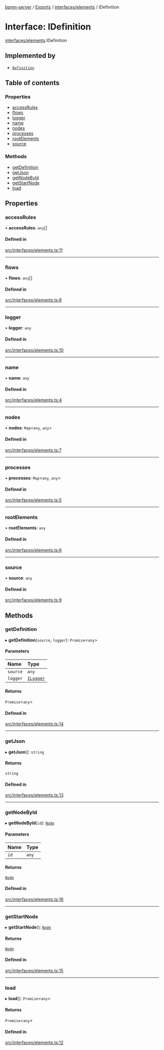 [bpmn-server](../README.md) / [Exports](../modules.md) / [interfaces/elements](../modules/interfaces_elements.md) / IDefinition

# Interface: IDefinition

[interfaces/elements](../modules/interfaces_elements.md).IDefinition

## Implemented by

- [`Definition`](../classes/elements_Definition.Definition.md)

## Table of contents

### Properties

- [accessRules](interfaces_elements.IDefinition.md#accessrules)
- [flows](interfaces_elements.IDefinition.md#flows)
- [logger](interfaces_elements.IDefinition.md#logger)
- [name](interfaces_elements.IDefinition.md#name)
- [nodes](interfaces_elements.IDefinition.md#nodes)
- [processes](interfaces_elements.IDefinition.md#processes)
- [rootElements](interfaces_elements.IDefinition.md#rootelements)
- [source](interfaces_elements.IDefinition.md#source)

### Methods

- [getDefinition](interfaces_elements.IDefinition.md#getdefinition)
- [getJson](interfaces_elements.IDefinition.md#getjson)
- [getNodeById](interfaces_elements.IDefinition.md#getnodebyid)
- [getStartNode](interfaces_elements.IDefinition.md#getstartnode)
- [load](interfaces_elements.IDefinition.md#load)

## Properties

### accessRules

• **accessRules**: `any`[]

#### Defined in

[src/interfaces/elements.ts:11](https://github.com/linonetwo/bpmn-server/blob/02da6f2/src/interfaces/elements.ts#L11)

___

### flows

• **flows**: `any`[]

#### Defined in

[src/interfaces/elements.ts:8](https://github.com/linonetwo/bpmn-server/blob/02da6f2/src/interfaces/elements.ts#L8)

___

### logger

• **logger**: `any`

#### Defined in

[src/interfaces/elements.ts:10](https://github.com/linonetwo/bpmn-server/blob/02da6f2/src/interfaces/elements.ts#L10)

___

### name

• **name**: `any`

#### Defined in

[src/interfaces/elements.ts:4](https://github.com/linonetwo/bpmn-server/blob/02da6f2/src/interfaces/elements.ts#L4)

___

### nodes

• **nodes**: `Map`\<`any`, `any`\>

#### Defined in

[src/interfaces/elements.ts:7](https://github.com/linonetwo/bpmn-server/blob/02da6f2/src/interfaces/elements.ts#L7)

___

### processes

• **processes**: `Map`\<`any`, `any`\>

#### Defined in

[src/interfaces/elements.ts:5](https://github.com/linonetwo/bpmn-server/blob/02da6f2/src/interfaces/elements.ts#L5)

___

### rootElements

• **rootElements**: `any`

#### Defined in

[src/interfaces/elements.ts:6](https://github.com/linonetwo/bpmn-server/blob/02da6f2/src/interfaces/elements.ts#L6)

___

### source

• **source**: `any`

#### Defined in

[src/interfaces/elements.ts:9](https://github.com/linonetwo/bpmn-server/blob/02da6f2/src/interfaces/elements.ts#L9)

## Methods

### getDefinition

▸ **getDefinition**(`source`, `logger`): `Promise`\<`any`\>

#### Parameters

| Name | Type |
| :------ | :------ |
| `source` | `any` |
| `logger` | [`ILogger`](interfaces_common.ILogger.md) |

#### Returns

`Promise`\<`any`\>

#### Defined in

[src/interfaces/elements.ts:14](https://github.com/linonetwo/bpmn-server/blob/02da6f2/src/interfaces/elements.ts#L14)

___

### getJson

▸ **getJson**(): `string`

#### Returns

`string`

#### Defined in

[src/interfaces/elements.ts:13](https://github.com/linonetwo/bpmn-server/blob/02da6f2/src/interfaces/elements.ts#L13)

___

### getNodeById

▸ **getNodeById**(`id`): [`Node`](../classes/elements_Node.Node.md)

#### Parameters

| Name | Type |
| :------ | :------ |
| `id` | `any` |

#### Returns

[`Node`](../classes/elements_Node.Node.md)

#### Defined in

[src/interfaces/elements.ts:16](https://github.com/linonetwo/bpmn-server/blob/02da6f2/src/interfaces/elements.ts#L16)

___

### getStartNode

▸ **getStartNode**(): [`Node`](../classes/elements_Node.Node.md)

#### Returns

[`Node`](../classes/elements_Node.Node.md)

#### Defined in

[src/interfaces/elements.ts:15](https://github.com/linonetwo/bpmn-server/blob/02da6f2/src/interfaces/elements.ts#L15)

___

### load

▸ **load**(): `Promise`\<`any`\>

#### Returns

`Promise`\<`any`\>

#### Defined in

[src/interfaces/elements.ts:12](https://github.com/linonetwo/bpmn-server/blob/02da6f2/src/interfaces/elements.ts#L12)
